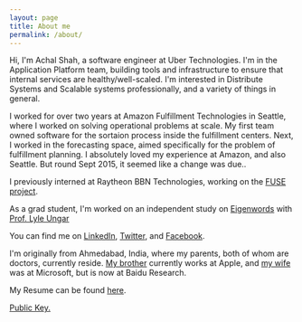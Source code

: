 ```yaml
---
layout: page
title: About me
permalink: /about/
---
```


Hi, I'm Achal Shah, a software engineer at Uber Technologies. I'm in the Application Platform team, building tools and infrastructure to ensure that internal services are healthy/well-scaled. I'm interested in Distribute Systems and Scalable systems professionally, and a variety of things in general.

I worked for over two years at Amazon Fulfillment Technologies in Seattle, where I worked on solving operational problems at scale. My first team owned software for the sortaion process inside the fulfillment centers. Next, I worked in the forecasting space, aimed specifically for the problem of fulfillment planning. I absolutely loved my experience at Amazon, and also Seattle. But round Sept 2015, it seemed like a change was due..

I previously interned at Raytheon BBN Technologies, working on the [FUSE project](http://www.iarpa.gov/index.php/research-programs/fuse).

As a grad student, I'm worked on an independent study on [Eigenwords](https://alliance.seas.upenn.edu/~datamine/wiki/index.php?title=Eigenwords) with [Prof. Lyle Ungar](http://www.cis.upenn.edu/~ungar/)

You can find me on [LinkedIn](http://www.linkedin.com/pub/achal-shah/5/79b/949), [Twitter](https://twitter.com/achals), and [Facebook](https://www.facebook.com/achal.shah).

I'm originally from Ahmedabad, India, where my parents, both of whom are doctors, currently reside. [My brother](http://www.linkedin.com/in/rushinnshah) currently works at Apple, and [my wife](http://www.linkedin.com/pub/rishita-anubhai/14/474/685) was at Microsoft, but is now at Baidu Research.

My Resume can be found [here](/resume.pdf).

[Public Key.](https://keybase.io/achals/key.asc)
